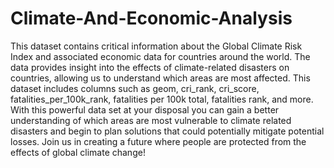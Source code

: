 # Climate-And-Economic-Analysis
This dataset contains critical information about the Global Climate Risk Index and associated economic data for countries around the world. The data provides insight into the effects of climate-related disasters on countries, allowing us to understand which areas are most affected. This dataset includes columns such as geom, cri_rank, cri_score, fatalities_per_100k_rank, fatalities per 100k total, fatalities rank, and more. With this powerful data set at your disposal you can gain a better understanding of which areas are most vulnerable to climate related disasters and begin to plan solutions that could potentially mitigate potential losses. Join us in creating a future where people are protected from the effects of global climate change!
